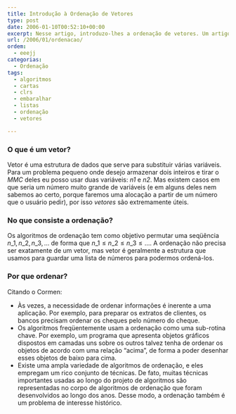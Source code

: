 ```yaml
---
title: Introdução à Ordenação de Vetores
type: post
date: 2006-01-10T00:52:10+00:00
excerpt: Nesse artigo, introduzo-lhes a ordenação de vetores. Um artigo light, apenas apresentando o conceito de vetor, de ordenação e pra que ela serve.
url: /2006/01/ordenacao/
ordem:
  - eeejj
categorias:
  - Ordenação
tags:
  - algoritmos
  - cartas
  - clrs
  - embaralhar
  - listas
  - ordenação
  - vetores

---
```

### O que é um vetor?

Vetor é uma estrutura de dados que serve para substituir várias variáveis. Para um problema pequeno onde desejo armazenar dois inteiros e tirar o _MMC_ deles eu posso usar duas variáveis: _n1_ e _n2_. Mas existem casos em que seria um número muito grande de variáveis (e em alguns deles nem sabemos ao certo, porque faremos uma alocação a partir de um número que o usuário pedir), por isso _vetores_ são extremamente úteis.

### No que consiste a ordenação?

Os algoritmos de ordenação tem como objetivo permutar uma seqüência $n\_{1}, n\_{2}, n\_{3}, \ldots{}$ de forma que $n\_{1} \leq{} n\_{2} \leq{} n\_{3} \leq{} \ldots{}$. A ordenação não precisa ser exatamente de um vetor, mas vetor é geralmente a estrutura que usamos para guardar uma lista de números para podermos ordená-los.

### Por que ordenar?

Citando o Cormen:

  * Às vezes, a necessidade de ordenar informações é inerente a uma aplicação. Por exemplo, para preparar os extratos de clientes, os bancos precisam ordenar os cheques pelo número do cheque.
  * Os algoritmos freqüentemente usam a ordenação como uma sub-rotina chave. Por exemplo, um programa que apresenta objetos gráficos dispostos em camadas uns sobre os outros talvez tenha de ordenar os objetos de acordo com uma relação “acima”, de forma a poder desenhar esses objetos de baixo para cima.
  * Existe uma ampla variedade de algoritmos de ordenação, e eles empregam um rico conjunto de técnicas. De fato, muitas técnicas importantes usadas ao longo do projeto de algoritmos são representadas no corpo de algoritmos de ordenação que foram desenvolvidos ao longo dos anos. Desse modo, a ordenação também é um problema de interesse histórico.

